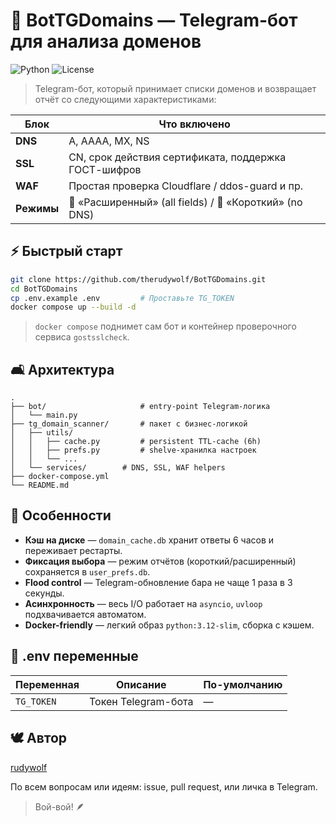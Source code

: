 # 🔎 BotTGDomains — Telegram-бот для анализа доменов

![Python](https://img.shields.io/badge/python-3.12-blue)
![License](https://img.shields.io/badge/license-MIT-green)

> Telegram-бот, который принимает списки доменов и возвращает отчёт со следующими характеристиками:

| Блок       | Что включено                                           |
| ---------- | ------------------------------------------------------ |
| **DNS**    | A, AAAA, MX, NS                                        |
| **SSL**    | CN, срок действия сертификата, поддержка ГОСТ-шифров   |
| **WAF**    | Простая проверка Cloudflare / ddos-guard и пр.         |
| **Режимы** | 🔎 «Расширенный» (all fields) / 📄 «Короткий» (no DNS) |

## ⚡️ Быстрый старт

```bash
git clone https://github.com/therudywolf/BotTGDomains.git
cd BotTGDomains
cp .env.example .env         # Проставьте TG_TOKEN
docker compose up --build -d
```

> `docker compose` поднимет сам бот и контейнер проверочного сервиса `gostsslcheck`.

## 🛋️ Архитектура

```
.
├── bot/                     # entry-point Telegram-логика
│   └── main.py
├── tg_domain_scanner/       # пакет с бизнес-логикой
│   ├── utils/
│   │   ├── cache.py         # persistent TTL-cache (6h)
│   │   ├── prefs.py         # shelve-хранилка настроек
│   │   └── ...
│   └── services/        # DNS, SSL, WAF helpers
├── docker-compose.yml
└── README.md
```

## 🔹 Особенности

- **Кэш на диске** — `domain_cache.db` хранит ответы 6 часов и переживает рестарты.
- **Фиксация выбора** — режим отчётов (короткий/расширенный) сохраняется в `user_prefs.db`.
- **Flood control** — Telegram-обновление бара не чаще 1 раза в 3 секунды.
- **Асинхронность** — весь I/O работает на `asyncio`, `uvloop` подхвачивается автоматом.
- **Docker-friendly** — легкий образ `python:3.12-slim`, сборка с кэшем.

## 🏦 .env переменные

| Переменная | Описание            | По-умолчанию |
| ---------- | ------------------- | ------------ |
| `TG_TOKEN` | Токен Telegram-бота | —            |

## 🕊️ Автор

[rudywolf](https://github.com/therudywolf)

По всем вопросам или идеям: issue, pull request, или личка в Telegram.

> Вой-вой! 🪶
